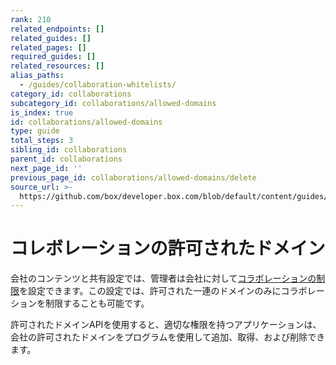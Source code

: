 ```yaml
---
rank: 210
related_endpoints: []
related_guides: []
related_pages: []
required_guides: []
related_resources: []
alias_paths:
  - /guides/collaboration-whitelists/
category_id: collaborations
subcategory_id: collaborations/allowed-domains
is_index: true
id: collaborations/allowed-domains
type: guide
total_steps: 3
sibling_id: collaborations
parent_id: collaborations
next_page_id: ''
previous_page_id: collaborations/allowed-domains/delete
source_url: >-
  https://github.com/box/developer.box.com/blob/default/content/guides/collaborations/allowed-domains/index.md
---
```

# コレボレーションの許可されたドメイン

会社のコンテンツと共有設定では、管理者は会社に対して[コラボレーションの制限][collab-restrictions]を設定できます。この設定では、許可された一連のドメインのみにコラボレーションを制限することも可能です。

許可されたドメインAPIを使用すると、適切な権限を持つアプリケーションは、会社の許可されたドメインをプログラムを使用して追加、取得、および削除できます。

[collab-restrictions]: https://community.box.com/t5/How-to-Guides-for-Admins/Content-and-sharing-settings-for-your-enterprise/ta-p/174#toc-hId--670854033
